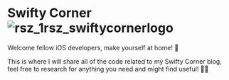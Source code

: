 # Swifty Corner ![rsz_1rsz_swiftycornerlogo](https://user-images.githubusercontent.com/46538248/229300129-a3b4c23a-7102-4cf9-ad93-130e8cd77f0c.png) 

Welcome fellow iOS developers, make yourself at home! :apple: 

This is where I will share all of the code related to my Swifty Corner blog, feel free to research for anything you need and might find useful! :man_technologist: 
